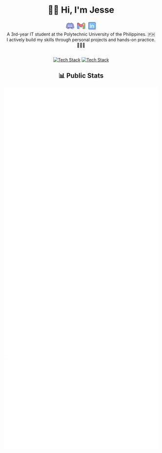 <div align="center">

# 👋🏼 Hi, I'm Jesse

<a href="https://discordapp.com/users/942658710625456139">
  <img width="32px" src="assets/icons8-discord.svg"
/></a>
<a href="mailto:mirabeljessemari@gmail.com">
  <img width="32px" src="assets/icons8-gmail.svg"
/></a>
<a href="https://www.linkedin.com/in/jesse-mari-mirabel-0b098b2a8/">
  <img width="32px" src="assets/icons8-linked-in.svg"
/></a>

<br>

<div style="line-height: 1.3; text-align: center;">
  A 3rd-year IT student at the Polytechnic University of the Philippines. 🇵🇭
  <br>
  I actively build my skills through personal projects and hands-on practice. 👨🏻‍💻
</div>

##

<a href="https://github.com/sejjy#gh-dark-mode-only">
  <img
    src="https://skillicons.dev/icons?i=cpp,html,css,bash,git,arch,vscode&theme=dark&perline=7"
    alt="Tech Stack"
/></a>

<a href="https://github.com/sejjy#gh-light-mode-only">
  <img
    src="https://skillicons.dev/icons?i=cpp,html,css,bash,git,arch,vscode&theme=light&perline=7"
    alt="Tech Stack"
/></a>

## 📊 Public Stats

<a href="https://github.com/sejjy#gh-dark-mode-only">
  <img
    src="https://github.com/sejjy/github-stats/blob/master/generated/overview.svg#gh-dark-mode-only"
    alt="GitHub Statistics"
/></a>
<a href="https://github.com/sejjy#gh-dark-mode-only">
  <img
    src="https://github.com/sejjy/github-stats/blob/master/generated/languages.svg#gh-dark-mode-only"
    alt="Languages Used"
/></a>

<a href="https://github.com/sejjy#gh-light-mode-only">
  <img
    src="https://github.com/sejjy/github-stats/blob/master/generated/overview.svg#gh-light-mode-only"
    alt="GitHub Statistics"
/></a>
<a href="https://github.com/sejjy#gh-light-mode-only">
  <img
    src="https://github.com/sejjy/github-stats/blob/master/generated/languages.svg#gh-light-mode-only"
    alt="Languages Used"
/></a>

</div>
